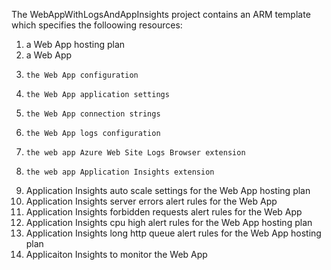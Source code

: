 
The WebAppWithLogsAndAppInsights project contains an ARM template which specifies the folloowing resources:
1.  a Web App hosting plan
2.  a Web App
3.     the Web App configuration
4.     the Web App application settings
5.     the Web App connection strings
6.     the Web App logs configuration
7.     the web app Azure Web Site Logs Browser extension
8.     the web app Application Insights extension
9.  Application Insights auto scale settings for the Web App hosting plan
10. Application Insights server errors alert rules for the Web App 
11. Application Insights forbidden requests alert rules for the Web App 
12. Application Insights cpu high alert rules for the Web App hosting plan
13. Application Insights long http queue alert rules for the Web App hosting plan
14. Applicaiton Insights to monitor the Web App

